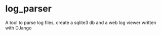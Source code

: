 log_parser
==========

A tool to parse log files, create a sqlite3 db and a web log viewer written with DJango
